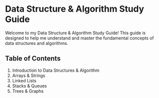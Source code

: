 # Data Structure & Algorithm Study Guide

Welcome to my Data Structure & Algorithm Study Guide! This guide is designed to help me understand and master the fundamental concepts of data structures and algorithms.

## Table of Contents

1. Introduction to Data Structures & Algorithm
2. Arrays & Strings
3. Linked Lists
4. Stacks & Queues
5. Trees & Graphs
